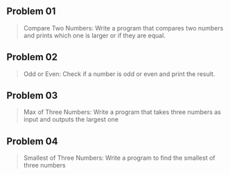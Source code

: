 ## Problem 01
> Compare Two Numbers: Write a program that compares two numbers and prints which one is larger or if they are equal.
## Problem 02
>  Odd or Even: Check if a number is odd or even and print the result.
## Problem 03
> Max of Three Numbers: Write a program that takes three numbers as input and outputs the largest one
## Problem 04
> Smallest of Three Numbers: Write a program to find the smallest of three numbers